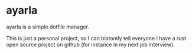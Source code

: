 # ayarla

ayarla is a simple dotfile manager.

This is just a personal project, so I can blatantly tell everyone I have a rust open source project on github (for instance in my next job interview).
